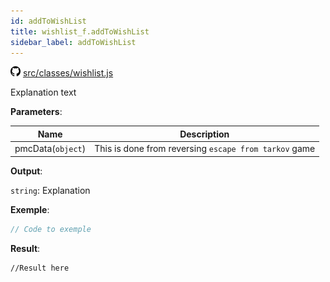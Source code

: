 ```yaml
---
id: addToWishList
title: wishlist_f.addToWishList
sidebar_label: addToWishList
---
```

![](/img/github.png) [src/classes/wishlist.js](https://github.com/TrustedSourceLeaks/LeakedServer/blob/master/src/classes/wishlist.js#L7)

Explanation text

**Parameters**:

Name  |   Description 
----------- |   -----------
pmcData(`object`)  |   This is done from reversing `escape from tarkov` game


**Output**:

`string`: Explanation


**Exemple**:
```js
// Code to exemple
```

**Result**:
```
//Result here
```